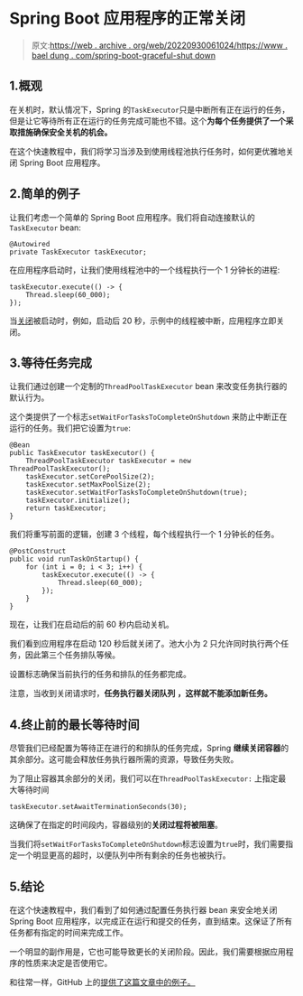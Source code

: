 # Spring Boot 应用程序的正常关闭

> 原文:[https://web . archive . org/web/20220930061024/https://www . bael dung . com/spring-boot-graceful-shut down](https://web.archive.org/web/20220930061024/https://www.baeldung.com/spring-boot-graceful-shutdown)

## 1.概观

在关机时，默认情况下，Spring 的`TaskExecutor`只是中断所有正在运行的任务，但是让它等待所有正在运行的任务完成可能也不错。这个**为每个任务提供了一个采取措施确保安全关机的机会。**

在这个快速教程中，我们将学习当涉及到使用线程池执行任务时，如何更优雅地关闭 Spring Boot 应用程序。

## 2.简单的例子

让我们考虑一个简单的 Spring Boot 应用程序。我们将自动连接默认的`TaskExecutor` bean:

```
@Autowired
private TaskExecutor taskExecutor;
```

在应用程序启动时，让我们使用线程池中的一个线程执行一个 1 分钟长的进程:

```
taskExecutor.execute(() -> {
    Thread.sleep(60_000);
});
```

当[关闭](/web/20221208143847/https://www.baeldung.com/spring-boot-shutdown)被启动时，例如，启动后 20 秒，示例中的线程被中断，应用程序立即关闭。

## 3.等待任务完成

让我们通过创建一个定制的`ThreadPoolTaskExecutor` bean 来改变任务执行器的默认行为。

这个类提供了一个标志`setWaitForTasksToCompleteOnShutdown` 来防止中断正在运行的任务。我们把它设置为`true`:

```
@Bean
public TaskExecutor taskExecutor() {
    ThreadPoolTaskExecutor taskExecutor = new ThreadPoolTaskExecutor();
    taskExecutor.setCorePoolSize(2);
    taskExecutor.setMaxPoolSize(2);
    taskExecutor.setWaitForTasksToCompleteOnShutdown(true);
    taskExecutor.initialize();
    return taskExecutor;
}
```

我们将重写前面的逻辑，创建 3 个线程，每个线程执行一个 1 分钟长的任务。

```
@PostConstruct
public void runTaskOnStartup() {
    for (int i = 0; i < 3; i++) {
        taskExecutor.execute(() -> {
            Thread.sleep(60_000);
        });
    }
}
```

现在，让我们在启动后的前 60 秒内启动关机。

我们看到应用程序在启动 120 秒后就关闭了。池大小为 2 只允许同时执行两个任务，因此第三个任务排队等候。

设置标志确保当前执行的任务和排队的任务都完成。

注意，当收到关闭请求时，**任务执行器关闭队列** **，这样就不能添加新任务。**

## 4.终止前的最长等待时间

尽管我们已经配置为等待正在进行的和排队的任务完成，Spring **继续关闭容器**的其余部分。这可能会释放任务执行器所需的资源，导致任务失败。

为了阻止容器其余部分的关闭，我们可以在`ThreadPoolTaskExecutor:` 上指定最大等待时间

```
taskExecutor.setAwaitTerminationSeconds(30);
```

这确保了在指定的时间段内，容器级别的**关闭过程将被阻塞**。

当我们将`setWaitForTasksToCompleteOnShutdown`标志设置为`true`时，我们需要指定一个明显更高的超时，以便队列中所有剩余的任务也被执行。

## 5.结论

在这个快速教程中，我们看到了如何通过配置任务执行器 bean 来安全地关闭 Spring Boot 应用程序，以完成正在运行和提交的任务，直到结束。这保证了所有任务都有指定的时间来完成工作。

一个明显的副作用是，它也可能导致更长的关闭阶段。因此，我们需要根据应用程序的性质来决定是否使用它。

和往常一样，GitHub 上的[提供了这篇文章中的例子。](https://web.archive.org/web/20221208143847/https://github.com/eugenp/tutorials/tree/master/spring-boot-modules/spring-boot-deployment)